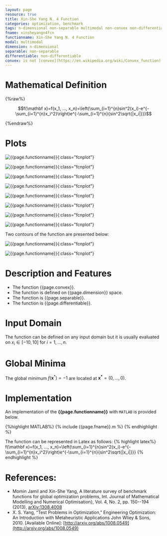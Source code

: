 ```yaml
---
layout: page
resource: true
title: Xin-She Yang N. 4 Function
categories: optimization, benchmark
tags: n-dimensional non-separable multimodal non-convex non-differentiable
fname: xinsheyangn4fcn
functionname: Xin-She Yang N. 4 Function
modal: multimodal
dimension: n-dimensional
separable: non-separable
differentiable: non-differentiable
convex: is not [convex](https://en.wikipedia.org/wiki/Convex_function)
---
```

<head>
	<script type="text/x-mathjax-config">
	  MathJax.Hub.Config({tex2jax: {inlineMath: [['$','$'], ['\\(','\\)']]}});
	</script>
	<script type="text/javascript" async
	  src="https://cdn.mathjax.org/mathjax/latest/MathJax.js?config=TeX-AMS_CHTML">
	</script>
</head>


# Mathematical Definition

{%raw%}

$$f(\mathbf x)=f(x_1, ..., x_n)=\left(\sum_{i=1}^{n}sin^2(x_i)-e^{-\sum_{i=1}^{n}x_i^2}\right)e^{-\sum_{i=1}^{n}{sin^2\sqrt{|x_i|}}}$$

{%endraw%}

# Plots
![{{page.functionname}}]({{site.baseurl}}/benchmarkfcns/plots/{{page.fname}}.png){:class="fcnplot"}

![{{page.functionname}}]({{site.baseurl}}/benchmarkfcns/plots/{{page.fname}}_2.png){:class="fcnplot"}

![{{page.functionname}}]({{site.baseurl}}/benchmarkfcns/plots/{{page.fname}}_3.png){:class="fcnplot"}

![{{page.functionname}}]({{site.baseurl}}/benchmarkfcns/plots/{{page.fname}}_4.png){:class="fcnplot"}

![{{page.functionname}}]({{site.baseurl}}/benchmarkfcns/plots/{{page.fname}}_5.png){:class="fcnplot"}

![{{page.functionname}}]({{site.baseurl}}/benchmarkfcns/plots/{{page.fname}}_6.png){:class="fcnplot"}

![{{page.functionname}}]({{site.baseurl}}/benchmarkfcns/plots/{{page.fname}}_7.png){:class="fcnplot"}

![{{page.functionname}}]({{site.baseurl}}/benchmarkfcns/plots/{{page.fname}}_8.png){:class="fcnplot"}

Two contours of the function are presented below:

![{{page.functionname}}]({{site.baseurl}}/benchmarkfcns/plots/{{page.fname}}_contour.png){:class="fcnplot"}

![{{page.functionname}}]({{site.baseurl}}/benchmarkfcns/plots/{{page.fname}}_contour_2.png){:class="fcnplot"}

# Description and Features
* The function {{page.convex}}.
* The function is defined on {{page.dimension}} space.
* The function is {{page.separable}}.
* The function is {{page.differentiable}}.

# Input Domain
The function can be defined on any input domain but it is usually evaluated on $x_i \in [-10, 10]$ for $i=1, ..., n$.

# Global Minima
The global minimum $f(\textbf{x}^{\ast})=-1$ are located at $\mathbf{x^\ast}=(0, ..., 0)$.

# Implementation
An implementation of the **{{page.functionname}}** with `MATLAB` is provided below. 

{%highlight MATLAB%}
{% include {{page.fname}}.m %}
{% endhighlight %}

The function can be represented in Latex as follows:
{% highlight latex%}
f(\mathbf x)=f(x_1, ..., x_n)=\left(\sum_{i=1}^{n}sin^2(x_i)-e^{-\sum_{i=1}^{n}x_i^2}\right)e^{-\sum_{i=1}^{n}{sin^2\sqrt{|x_i|}}}
{% endhighlight %}

# References:
* Momin Jamil and Xin-She Yang, A literature survey of benchmark functions for global optimization problems, Int. Journal of Mathematical Modelling 
and Numerical Optimisation}, Vol. 4, No. 2, pp. 150--194 (2013), [arXiv:1308.4008](arXiv:1308.4008)
* X. S. Yang, “Test Problems in Optimization,” Engineering Optimization: An Introduction
with Metaheuristic Applications John Wliey & Sons, 2010. [Available Online]:
[http://arxiv.org/abs/1008.0549](http://arxiv.org/abs/1008.0549)
